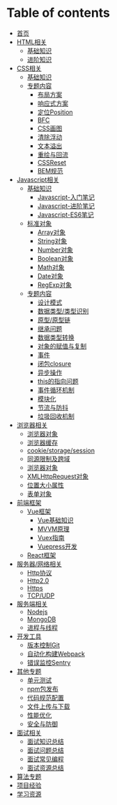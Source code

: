 # Table of contents

* [首页](README.md)
* [HTML相关](html/README.md)
  * [基础知识](html/html-basic.md)
  * [进阶知识](html/html-advanced.md)
* [CSS相关](css/README.md)
  * [基础知识](css/css-basic)
  * [专题内容](css/topics/README.md)
    * [布局方案](css/topics/layout.md)
    * [响应式方案](css/topics/responsive-layout.md)
    * [定位Position](css/topics/position.md)
    * [BFC](css/topics/bfc.md)
    * [CSS画图](css/topics/css-drawing.md)
    * [清除浮动](css/topics/clear-float.md)
    * [文本溢出](css/topics/text-overflow.md)
    * [重绘与回流](css/topics/repaint-and-reflow.md)
    * [CSSReset](css/topics/css-reset.md)
    * [BEM规范](css/topics/bem.md)
* [Javascript相关](javascript/README.md)
  * [基础知识](javascript/basic/README.md)
    * [Javascript-入门笔记](javascript/basic/js-basic.md)
    * [Javascript-进阶笔记](javascript/basic/js-advanced.md)
    * [Javascript-ES6笔记](javascript/basic/js-es6.md)
  * [标准对象](javascript/objects/README.md)
    * [Array对象](javascript/objects/array.md)
    * [String对象](javascript/objects/string.md)
    * [Number对象](javascript/objects/number.md)
    * [Boolean对象](javascript/objects/boolean.md)
    * [Math对象](javascript/objects/math.md)
    * [Date对象](javascript/objects/date.md)
    * [RegExp对象](javascript/objects/regexp.md)
  * [专题内容](javascript/topics/README.md)
    * [设计模式](javascript/topics/pattern.md)
    * [数据类型/类型识别](javascript/topics/data-type.md)
    * [原型/原型链](javascript/topics/prototype.md)
    * [继承问题](javascript/topics/inherit.md)
    * [数据类型转换](javascript/topics/type-conversion.md)
    * [对象的赋值与复制](javascript/topics/copy-object.md)
    * [事件](javascript/topics/event.md)
    * [闭包closure](javascript/topics/closure.md)
    * [异步操作](javascript/topics/asynchronous.md)
    * [this的指向问题](javascript/topics/this.md)
    * [事件循环机制](javascript/topics/event-loop.md)
    * [模块化](javascript/topics/module.md)
    * [节流与防抖](https://www.cnblogs.com/zhuanzhuanfe/p/10633019.html)
    * [垃圾回收机制](https://segmentfault.com/a/1190000018605776?utm_source=tag-newest)
* [浏览器相关](browser/README.md)
  * [浏览器对象]()
  * [浏览器缓存]()
  * [cookie/storage/session]()
  * [同源限制及跨域]()
  * [浏览器对象]()
  * [XMLHttpRequest对象]()
  * [位置大小属性]()
  * [表单对象]()
* [前端框架](frameworks/README.md)
  * [Vue框架](frameworks/vue/README.md)
    * [Vue基础知识](frameworks/vue/vue-basic.md)
    * [MVVM原理](frameworks/vue/mvvm.md)
    * [Vuex指南](https://github.com/MrEnvision/Front-end_learning_project/tree/master/vuex_tutorial)
    * [Vuepress开发](frameworks/vue/vuepress.md)
  * [React框架](frameworks/react/README.md)
* [服务器/网络相关](network/README.md)
  * [Http协议](network/http.md)
  * [Http2.0](network/http2.0.md)
  * [Https](network/https.md)
  * [TCP/UDP](network/tcp-udp.md)
* [服务端相关](backEnd/README.md)
  * [Nodejs]()
  * [MongoDB]()
  * [进程与线程](https://www.cnblogs.com/xiaolincoding/p/13289992.html)
* [开发工具](tools/README.md)
  * [版本控制Git](tools/git.md)
  * [自动化构建Webpack](tools/webpack.md)
  * [错误监控Sentry](tools/sentry.md)
* [其他专题](topics/README.md)
  * [单元测试](topics/unit-test.md)
  * [npm包发布](topics/npm-package.md)
  * [代码规范配置](https://github.com/MrEnvision/Front-end_learning_project/blob/master/coding_guide_setting)
  * [文件上传与下载](topics/file-upload-download.md)
  * [性能优化](topics/optimization.md)
  * [安全与防御](topics/security.md)
* [面试相关](interview/README.md)
  * [面试知识总结](interview/knowledge.md)
  * [面试问题总结](interview/questions.md)
  * [面试常见编程](interview/coding.md)
  * [面试资源总结](interview/sources.md)
* [算法专题](algorithm/README.md)
* [项目经验](projects/README.md)
* [学习资源](resource/README.md)
